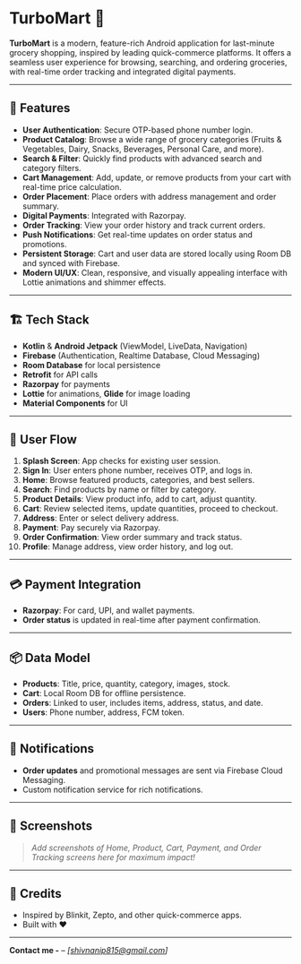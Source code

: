# TurboMart 🛒

**TurboMart** is a modern, feature-rich Android application for last-minute grocery shopping, inspired by leading quick-commerce platforms. It offers a seamless user experience for browsing, searching, and ordering groceries, with real-time order tracking and integrated digital payments.

---

## 🚀 Features

- **User Authentication**: Secure OTP-based phone number login.
- **Product Catalog**: Browse a wide range of grocery categories (Fruits & Vegetables, Dairy, Snacks, Beverages, Personal Care, and more).
- **Search & Filter**: Quickly find products with advanced search and category filters.
- **Cart Management**: Add, update, or remove products from your cart with real-time price calculation.
- **Order Placement**: Place orders with address management and order summary.
- **Digital Payments**: Integrated with Razorpay.
- **Order Tracking**: View your order history and track current orders.
- **Push Notifications**: Get real-time updates on order status and promotions.
- **Persistent Storage**: Cart and user data are stored locally using Room DB and synced with Firebase.
- **Modern UI/UX**: Clean, responsive, and visually appealing interface with Lottie animations and shimmer effects.

---

## 🏗️ Tech Stack

- **Kotlin** & **Android Jetpack** (ViewModel, LiveData, Navigation)
- **Firebase** (Authentication, Realtime Database, Cloud Messaging)
- **Room Database** for local persistence
- **Retrofit** for API calls
- **Razorpay** for payments
- **Lottie** for animations, **Glide** for image loading
- **Material Components** for UI

---

## 📲 User Flow

1. **Splash Screen**: App checks for existing user session.
2. **Sign In**: User enters phone number, receives OTP, and logs in.
3. **Home**: Browse featured products, categories, and best sellers.
4. **Search**: Find products by name or filter by category.
5. **Product Details**: View product info, add to cart, adjust quantity.
6. **Cart**: Review selected items, update quantities, proceed to checkout.
7. **Address**: Enter or select delivery address.
8. **Payment**: Pay securely via Razorpay.
9. **Order Confirmation**: View order summary and track status.
10. **Profile**: Manage address, view order history, and log out.

---

## 💳 Payment Integration

- **Razorpay**: For card, UPI, and wallet payments.
- **Order status** is updated in real-time after payment confirmation.

---

## 📦 Data Model

- **Products**: Title, price, quantity, category, images, stock.
- **Cart**: Local Room DB for offline persistence.
- **Orders**: Linked to user, includes items, address, status, and date.
- **Users**: Phone number, address, FCM token.

---

## 🔔 Notifications

- **Order updates** and promotional messages are sent via Firebase Cloud Messaging.
- Custom notification service for rich notifications.

---

## 📸 Screenshots

> _Add screenshots of Home, Product, Cart, Payment, and Order Tracking screens here for maximum impact!_

---

## 🙌 Credits

- Inspired by Blinkit, Zepto, and other quick-commerce apps.
- Built with ❤️ 

---

**Contact me -** – _[shivnanip815@gmail.com]_ 
